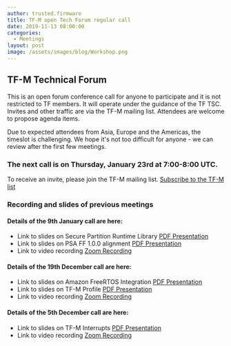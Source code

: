 ```yaml
---
author: trusted.firmware
title: TF-M open Tech Forum regular call
date: 2019-11-13 08:00:00
categories:
  - Meetings
layout: post
image: /assets/images/blog/Workshop.png
---
```

## TF-M Technical Forum

This is an open forum conference call for anyone to participate and it is not restricted to TF members. It will operate under the guidance of the TF TSC. Invites and other traffic are via the TF-M mailing list. Attendees are welcome to propose agenda items.

Due to expected attendees from Asia, Europe and the Americas, the timeslot is challenging. We hope it's not too difficult for anyone - we can review after the first few meetings.

### The next call is on Thursday, January 23rd at 7:00-8:00 UTC.


To receive an invite, please join the TF-M mailing list. [Subscribe to the TF-M list](https://lists.trustedfirmware.org/mailman/listinfo/tf-m)

### Recording and slides of previous meetings


#### Details of the 9th January call are here:


* Link to slides on Secure Partition Runtime Library [PDF Presentation](/docs/TF-M_SPRTL_Status.pdf)
* Link to slides on PSA FF 1.0.0 alignment [PDF Presentation](/docs/PSA_FF_1.0.0_Alignment_Update.pdf)
* Link to video recording [Zoom Recording](https://zoom.us/rec/share/4MJtK53Mym1IBdLU637fQJN7R4_DT6a80SYdrvoNnknHklhQowz9wfHzB-sAAfXx)

#### Details of the 19th December call are here:


* Link to slides on Amazon FreeRTOS Integration [PDF Presentation](/docs/TF-M_and_Amazon_FreeRTOS_integration_update-19Dec2019.pdf)
* Link to slides on TF-M Profile [PDF Presentation](/docs/TF-M_Profile-19Dec2019.pdf)
* Link to video recording [Zoom Recording](https://zoom.us/recording/share/etbq_X5OBgDzKUxUw7gY1K7ZK5ADUHwh_1v77NWHdJk)

#### Details of the 5th December call are here:


* Link to slides on TF-M Interrupts [PDF Presentation](/docs/TF-M_TechForum_Interrupt1_Updated.pdf)
* Link to video recording [Zoom Recording](https://zoom.us/recording/share/kNtLz7KC5yjs6V1F1mFNJbV2UBsWdAX_gITU-WJNTtOwIumekTziMw)

